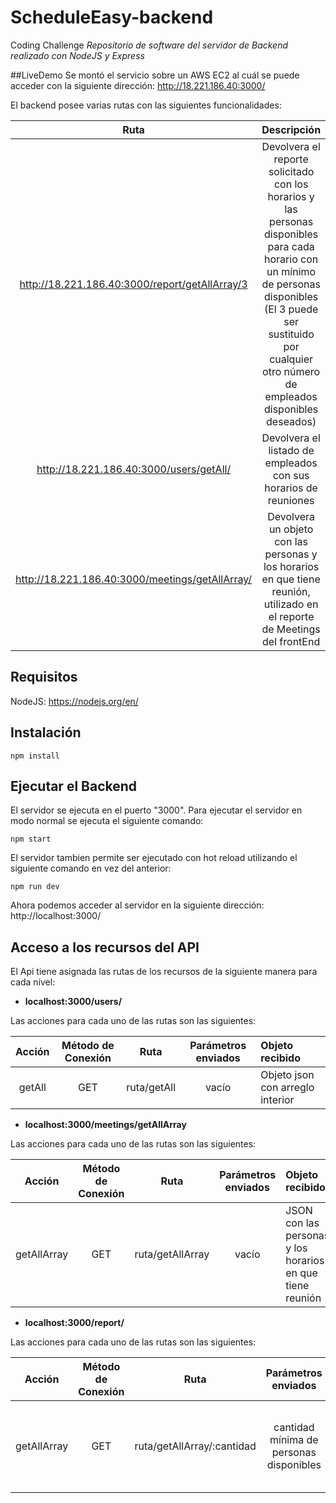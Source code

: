 # ScheduleEasy-backend
Coding Challenge
_Repositorio de software del servidor de Backend realizado con NodeJS y Express_

##LiveDemo
Se montó el servicio sobre un AWS EC2 al cuál se puede acceder con la siguiente dirección:
http://18.221.186.40:3000/

El backend posee varias rutas con las siguientes funcionalidades:

| Ruta | Descripción |
|:----:|:-----------------:|
| http://18.221.186.40:3000/report/getAllArray/3 | Devolvera el reporte solicitado con los horarios y las personas disponibles para cada horario con un mínimo de personas disponibles (El 3 puede ser sustituido por cualquier otro número de empleados disponibles deseados)|
| http://18.221.186.40:3000/users/getAll/ | Devolvera el listado de empleados con sus horarios de reuniones |
| http://18.221.186.40:3000/meetings/getAllArray/ |Devolvera un objeto con las personas y los horarios en que tiene reunión, utilizado en el reporte de Meetings del frontEnd |

## Requisitos
NodeJS: https://nodejs.org/en/

## Instalación
~~~~
npm install
~~~~

## Ejecutar el Backend
El servidor se ejecuta en el puerto "3000". 
Para ejecutar el servidor en modo normal se ejecuta el siguiente comando:

~~~~
npm start
~~~~

El servidor tambien permite ser ejecutado con hot reload utilizando el siguiente comando en vez del anterior:

~~~~
npm run dev
~~~~

Ahora podemos acceder al servidor en la siguiente dirección:
http://localhost:3000/


## Acceso a los recursos del API
El Api tiene asignada las rutas de los recursos de la siguiente manera para cada nivel:

 * **localhost:3000/users/**

Las acciones para cada uno de las rutas son las siguientes:

|Acción|Método de Conexión |Ruta|Parámetros enviados |Objeto recibido|
|:----:|:-----------------:|:--:|:------------------:|:-------------|
|getAll|GET|ruta/getAll|  vacío | Objeto json con arreglo interior|


 * **localhost:3000/meetings/getAllArray**

Las acciones para cada uno de las rutas son las siguientes:

|Acción|Método de Conexión |Ruta|Parámetros enviados |Objeto recibido|
|:----:|:-----------------:|:--:|:------------------:|:-------------|
|getAllArray|GET|ruta/getAllArray|  vacío | JSON con las personas y los horarios en que tiene reunión|


 * **localhost:3000/report/**

Las acciones para cada uno de las rutas son las siguientes:

|Acción|Método de Conexión |Ruta|Parámetros enviados |Objeto recibido|
|:----:|:-----------------:|:--:|:------------------:|:-------------|
|getAllArray|GET|ruta/getAllArray/:cantidad|  cantidad  mínima de personas disponibles | JSON con los horarios y personas disponibles para cada horario|

